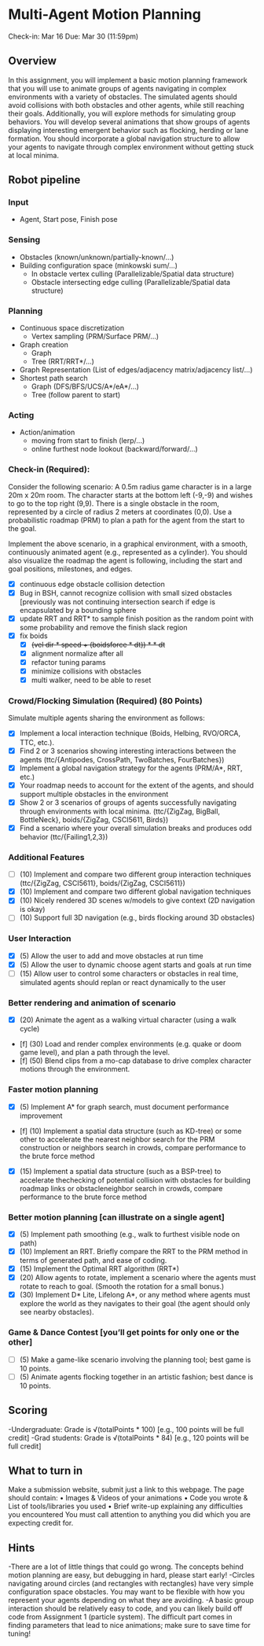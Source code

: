 # Multi-Agent Motion Planning
Check-in: Mar 16
Due: Mar 30 (11:59pm)

## Overview
In this assignment, you will implement a basic motion planning framework that you
will use to animate groups of agents navigating in complex environments with a
variety of obstacles. The simulated agents should avoid collisions with both
obstacles and other agents, while still reaching their goals. Additionally, you will
explore methods for simulating group behaviors. You will develop several
animations that show groups of agents displaying interesting emergent behavior
such as flocking, herding or lane formation. You should incorporate a global
navigation structure to allow your agents to navigate through complex environment
without getting stuck at local minima.

## Robot pipeline
### Input
- Agent, Start pose, Finish pose

### Sensing
- Obstacles (known/unknown/partially-known/...)
- Building configuration space (minkowski sum/...)
    - In obstacle vertex culling (Parallelizable/Spatial data structure)
    - Obstacle intersecting edge culling (Parallelizable/Spatial data structure)

### Planning
- Continuous space discretization
    - Vertex sampling (PRM/Surface PRM/...)
- Graph creation
    - Graph
    - Tree (RRT/RRT*/...)
- Graph Representation (List of edges/adjacency matrix/adjacency list/...)
- Shortest path search
    - Graph (DFS/BFS/UCS/A*/eA*/...)
    - Tree (follow parent to start)

### Acting
- Action/animation
    - moving from start to finish (lerp/...)
    - online furthest node lookout (backward/forward/...)

### Check-in (Required):
Consider the following scenario:
A 0.5m radius game character is in a large 20m x 20m room.
The character starts at the bottom left (-9,-9) and wishes to go to the top right (9,9).
There is a single obstacle in the room, represented by a circle of radius 2 meters at coordinates (0,0).
Use a probabilistic roadmap (PRM) to plan a path for the agent from the start to the goal.

Implement the above scenario, in a graphical environment, with a smooth,
continuously animated agent (e.g., represented as a cylinder). You should also
visualize the roadmap the agent is following, including the start and goal positions,
milestones, and edges.

 - [x] continuous edge obstacle collision detection
 - [x] Bug in BSH, cannot recognize collision with small sized obstacles [previously was not continuing intersection search if edge is encapsulated by a bounding sphere
 - [x] update RRT and RRT* to sample finish position as the random point with some probability and remove the finish slack region
 - [x] fix boids
    - [x] ~~(vel dir * speed + (boidsforce * dt)) * * dt~~
    - [x] alignment normalize after all
    - [x] refactor tuning params
    - [x] minimize collisions with obstacles
    - [x] multi walker, need to be able to reset

### Crowd/Flocking Simulation (Required) (80 Points)
Simulate multiple agents sharing the environment as follows:
 - [x] Implement a local interaction technique (Boids, Helbing, RVO/ORCA, TTC, etc.).
 - [x] Find 2 or 3 scenarios showing interesting interactions between the agents
      (ttc/{Antipodes, CrossPath, TwoBatches, FourBatches})
 - [x] Implement a global navigation strategy for the agents (PRM/A*, RRT, etc.)
 - [x] Your roadmap needs to account for the extent of the agents, and should support multiple obstacles in the environment
 - [x] Show 2 or 3 scenarios of groups of agents successfully navigating through environments with local minima.
      (ttc/{ZigZag, BigBall, BottleNeck}, boids/{ZigZag, CSCI5611, Birds})
 - [x] Find a scenario where your overall simulation breaks and produces odd behavior
      (ttc/{Failing1,2,3})

### Additional Features
 - [ ] (10) Implement and compare two different group interaction techniques
       (ttc/{ZigZag, CSCI5611}, boids/{ZigZag, CSCI5611})
 - [x] (10) Implement and compare two different global navigation techniques
 - [x] (10) Nicely rendered 3D scenes w/models to give context (2D navigation is okay)
 - [ ] (10) Support full 3D navigation (e.g., birds flocking around 3D obstacles)

### User Interaction
 - [x] (5) Allow the user to add and move obstacles at run time
 - [x] (5) Allow the user to dynamic choose agent starts and goals at run time
 - [ ] (15) Allow user to control some characters or obstacles in real time, simulated agents should replan or react dynamically to the user

### Better rendering and animation of scenario
 - [x] (20) Animate the agent as a walking virtual character (using a walk cycle)
 - [f] (30) Load and render complex environments (e.g. quake or doom game level), and plan a path through the level.
 - [f] (50) Blend clips from a mo-cap database to drive complex character motions through the environment.

### Faster motion planning
 - [x] (5) Implement A* for graph search, must document performance improvement
 - [f] (10) Implement a spatial data structure (such as KD-tree) or some other to accelerate the nearest neighbor search for the PRM construction or neighbors search in crowds, compare performance to the brute force method
 - [x] (15) Implement a spatial data structure (such as a BSP-tree) to accelerate thechecking of potential collision with obstacles for building roadmap links or obstacleneighbor search in crowds, compare performance to the brute force method
 
### Better motion planning [can illustrate on a single agent]
 - [x] (5) Implement path smoothing (e.g., walk to furthest visible node on path)
 - [x] (10) Implement an RRT. Briefly compare the RRT to the PRM method in terms of generated path, and ease of coding.
 - [x] (15) Implement the Optimal RRT algorithm (RRT*)
 - [x] (20) Allow agents to rotate, implement a scenario where the agents must rotate to reach to goal. (Smooth the rotation for a small bonus.)
 - [x] (30) Implement D* Lite, Lifelong A*, or any method where agents must explore the world as they navigates to their goal (the agent should only see nearby obstacles).

### Game & Dance Contest [you’ll get points for only one or the other]
 - [ ] (5) Make a game-like scenario involving the planning tool; best game is 10 points.
 - [ ] (5) Animate agents flocking together in an artistic fashion; best dance is 10 points.

## Scoring
-Undergraduate: Grade is √(totalPoints * 100) [e.g., 100 points will be full credit]
-Grad students: Grade is √(totalPoints * 84) [e.g., 120 points will be full credit]

## What to turn in
Make a submission website, submit just a link to this webpage. The page should
contain:
• Images & Videos of your animations
• Code you wrote & List of tools/libraries you used
• Brief write-up explaining any difficulties you encountered
You must call attention to anything you did which you are expecting credit for.

## Hints
-There are a lot of little things that could go wrong. The concepts behind motion
planning are easy, but debugging in hard, please start early!
-Circles navigating around circles (and rectangles with rectangles) have very simple
configuration space obstacles. You may want to be flexible with how you represent
your agents depending on what they are avoiding.
-A basic group interaction should be relatively easy to code, and you can likely build
off code from Assignment 1 (particle system). The difficult part comes in finding
parameters that lead to nice animations; make sure to save time for tuning!

